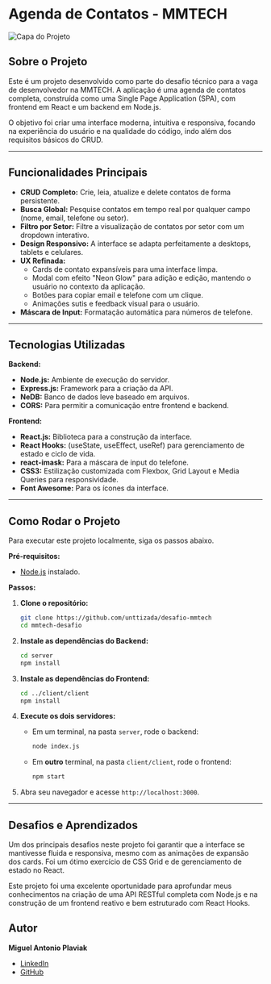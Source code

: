 # Agenda de Contatos - MMTECH

![Capa do Projeto](https://cdn.discordapp.com/attachments/691101774471233567/1393292258434089082/image.png?ex=6872a408&is=68715288&hm=d8b3879ac66f072abe1eb26cf5e0b7a2116fdc594118e68a2f397649b99a7db3&)

## Sobre o Projeto

Este é um projeto desenvolvido como parte do desafio técnico para a vaga de desenvolvedor na MMTECH. A aplicação é uma agenda de contatos completa, construída como uma Single Page Application (SPA), com frontend em React e um backend em Node.js.

O objetivo foi criar uma interface moderna, intuitiva e responsiva, focando na experiência do usuário e na qualidade do código, indo além dos requisitos básicos do CRUD.

---

## Funcionalidades Principais

- **CRUD Completo:** Crie, leia, atualize e delete contatos de forma persistente.
- **Busca Global:** Pesquise contatos em tempo real por qualquer campo (nome, email, telefone ou setor).
- **Filtro por Setor:** Filtre a visualização de contatos por setor com um dropdown interativo.
- **Design Responsivo:** A interface se adapta perfeitamente a desktops, tablets e celulares.
- **UX Refinada:**
    - Cards de contato expansíveis para uma interface limpa.
    - Modal com efeito "Neon Glow" para adição e edição, mantendo o usuário no contexto da aplicação.
    - Botões para copiar email e telefone com um clique.
    - Animações sutis e feedback visual para o usuário.
- **Máscara de Input:** Formatação automática para números de telefone.

---

## Tecnologias Utilizadas

**Backend:**
- **Node.js:** Ambiente de execução do servidor.
- **Express.js:** Framework para a criação da API.
- **NeDB:** Banco de dados leve baseado em arquivos.
- **CORS:** Para permitir a comunicação entre frontend e backend.

**Frontend:**
- **React.js:** Biblioteca para a construção da interface.
- **React Hooks:** (useState, useEffect, useRef) para gerenciamento de estado e ciclo de vida.
- **react-imask:** Para a máscara de input do telefone.
- **CSS3:** Estilização customizada com Flexbox, Grid Layout e Media Queries para responsividade.
- **Font Awesome:** Para os ícones da interface.

---

## Como Rodar o Projeto

Para executar este projeto localmente, siga os passos abaixo.

**Pré-requisitos:**
- [Node.js](https://nodejs.org/en/) instalado.

**Passos:**

1.  **Clone o repositório:**
    ```bash
    git clone https://github.com/unttizada/desafio-mmtech
    cd mmtech-desafio
    ```

2.  **Instale as dependências do Backend:**
    ```bash
    cd server
    npm install
    ```

3.  **Instale as dependências do Frontend:**
    ```bash
    cd ../client/client 
    npm install
    ```

4.  **Execute os dois servidores:**
    - Em um terminal, na pasta `server`, rode o backend:
      ```bash
      node index.js
      ```
    - Em **outro** terminal, na pasta `client/client`, rode o frontend:
      ```bash
      npm start
      ```

5.  Abra seu navegador e acesse `http://localhost:3000`.

---

## Desafios e Aprendizados

Um dos principais desafios neste projeto foi garantir que a interface se mantivesse fluida e responsiva, mesmo com as animações de expansão dos cards. Foi um ótimo exercício de CSS Grid e de gerenciamento de estado no React.

Este projeto foi uma excelente oportunidade para aprofundar meus conhecimentos na criação de uma API RESTful completa com Node.js e na construção de um frontend reativo e bem estruturado com React Hooks.

## Autor

**Miguel Antonio Plaviak**

- [LinkedIn](https://www.linkedin.com/in/miguel-antonio-p-411216243/)
- [GitHub](https://github.com/unttizada)
